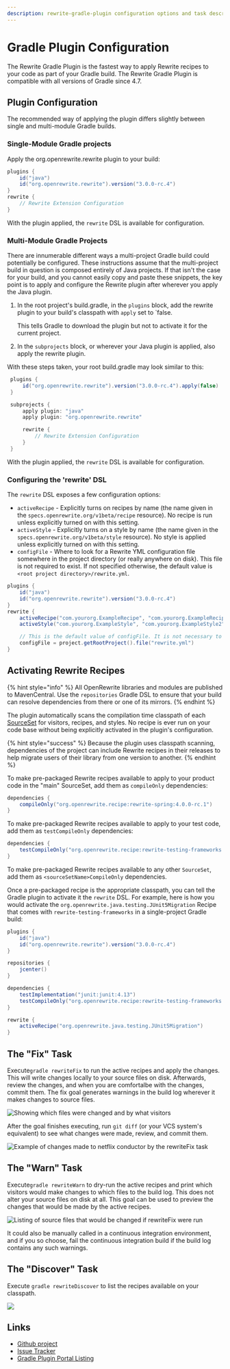 ```yaml
---
description: rewrite-gradle-plugin configuration options and task descriptions
---
```


# Gradle Plugin Configuration

The Rewrite Gradle Plugin is the fastest way to apply Rewrite recipes to your code as part of your Gradle build. The Rewrite Gradle Plugin is compatible with all versions of Gradle since 4.7.

## Plugin Configuration

The recommended way of applying the plugin differs slightly between single and multi-module Gradle builds.

### Single-Module Gradle projects

Apply the org.openrewrite.rewrite plugin to your build:

```groovy
plugins {
    id("java")
    id("org.openrewrite.rewrite").version("3.0.0-rc.4")
}
rewrite {
    // Rewrite Extension Configuration
}
```

With the plugin applied, the `rewrite` DSL is available for configuration.

### Multi-Module Gradle Projects

There are innumerable different ways a multi-project Gradle build could potentially be configured. These instructions assume that the multi-project build in question is composed entirely of Java projects. If that isn't the case for your build, and you cannot easily copy and paste these snippets, the key point is to apply and configure the Rewrite plugin after wherever you apply the Java plugin.

1. In the root project's build.gradle, in the `plugins` block, add the rewrite plugin to your build's classpath with `apply` set to \`false.

   This tells Gradle to download the plugin but not to activate it for the current project.

2. In the `subprojects` block, or wherever your Java plugin is applied, also apply the rewrite plugin.

With these steps taken, your root build.gradle may look similar to this:

```groovy
 plugins {
     id("org.openrewrite.rewrite").version("3.0.0-rc.4").apply(false)
 }

 subprojects {
     apply plugin: "java"
     apply plugin: "org.openrewrite.rewrite"

     rewrite {
         // Rewrite Extension Configuration
     }
 }
```

With the plugin applied, the `rewrite` DSL is available for configuration.

### Configuring the 'rewrite' DSL

The `rewrite` DSL exposes a few configuration options:

* `activeRecipe` - Explicitly turns on recipes by name \(the name given in the `specs.openrewrite.org/v1beta/recipe` resource\). No recipe is run unless explicitly turned on with this setting.
* `activeStyle` - Explicitly turns on a style by name \(the name given in the `specs.openrewrite.org/v1beta/style` resource\). No style is applied unless explicitly turned on with this setting.
* `configFile` - Where to look for a Rewrite YML configuration file somewhere in the project directory \(or really anywhere on disk\). This file is not required to exist. If not specified otherwise, the default value is `<root project directory>/rewrite.yml`.

```groovy
plugins {
    id("java")
    id("org.openrewrite.rewrite").version("3.0.0-rc.4")
}
rewrite {
    activeRecipe("com.yourorg.ExampleRecipe", "com.yourorg.ExampleRecipe2")
    activeStyle("com.yourorg.ExampleStyle", "com.yourorg.ExampleStyle2")

    // This is the default value of configFile. It is not necessary to specify this value
    configFile = project.getRootProject().file("rewrite.yml")
}
```

## Activating Rewrite Recipes

{% hint style="info" %}
All OpenRewrite libraries and modules are published to MavenCentral. Use the `repositories` Gradle DSL to ensure that your build can resolve dependencies from there or one of its mirrors.
{% endhint %}

The plugin automatically scans the compilation time classpath of each [SourceSet](https://docs.gradle.org/current/dsl/org.gradle.api.tasks.SourceSet.html) for visitors, recipes, and styles. No recipe is ever run on your code base without being explicitly activated in the plugin's configuration.

{% hint style="success" %}
Because the plugin uses classpath scanning, dependencies of the project can include Rewrite recipes in their releases to help migrate users of their library from one version to another.
{% endhint %}

To make pre-packaged Rewrite recipes available to apply to your product code in the "main" SourceSet, add them as `compileOnly` dependencies:

```groovy
dependencies {
    compileOnly("org.openrewrite.recipe:rewrite-spring:4.0.0-rc.1")
}
```

To make pre-packaged Rewrite recipes available to apply to your test code, add them as `testCompileOnly` dependencies:

```groovy
dependencies {
    testCompileOnly("org.openrewrite.recipe:rewrite-testing-frameworks:1.0.0-rc.3")
}
```

To make pre-packaged Rewrite recipes available to any other `SourceSet`, add them as `<sourceSetName>CompileOnly` dependencies.

Once a pre-packaged recipe is the appropriate classpath, you can tell the Gradle plugin to activate it the `rewrite` DSL. For example, here is how you would activate the `org.openrewrite.java.testing.JUnit5Migration` Recipe that comes with `rewrite-testing-frameworks` in a single-project Gradle build:

```groovy
plugins {
    id("java")
    id("org.openrewrite.rewrite").version("3.0.0-rc.4")
}

repositories {
    jcenter()
}

dependencies {
    testImplementation("junit:junit:4.13")
    testCompileOnly("org.openrewrite.recipe:rewrite-testing-frameworks:4.0.0-rc.1")
}

rewrite {
    activeRecipe("org.openrewrite.java.testing.JUnit5Migration")
}
```

## The "Fix" Task

Execute`gradle rewriteFix` to run the active recipes and apply the changes. This will write changes locally to your source files on disk. Afterwards, review the changes, and when you are comfortalbe with the changes, commit them. The fix goal generates warnings in the build log wherever it makes changes to source files.

![Showing which files were changed and by what visitors](../.gitbook/assets/rewrite-fix-gradle-output.png)

After the goal finishes executing, run `git diff` \(or your VCS system's equivalent\) to see what changes were made, review, and commit them.

![Example of changes made to netflix conductor by the rewriteFix task](../.gitbook/assets/rewrite-fix-git-diff-output.png)

## The "Warn" Task

Execute`gradle rewriteWarn` to dry-run the active recipes and print which visitors would make changes to which files to the build log. This does not alter your source files on disk at all. This goal can be used to preview the changes that would be made by the active recipes.

![Listing of source files that would be changed if rewriteFix were run](../.gitbook/assets/rewrite-warn-gradle-output.png)

It could also be manually called in a continuous integration environment, and if you so choose, fail the continuous integration build if the build log contains any such warnings.

## The "Discover" Task

Execute `gradle rewriteDiscover` to list the recipes available on your classpath.

![](../.gitbook/assets/image%20%281%29.png)

## Links

* [Github project](https://github.com/openrewrite/rewrite-gradle-plugin)
* [Issue Tracker](https://github.com/openrewrite/rewrite-gradle-plugin/issues)
* [Gradle Plugin Portal Listing](https://plugins.gradle.org/plugin/org.openrewrite.rewrite)

